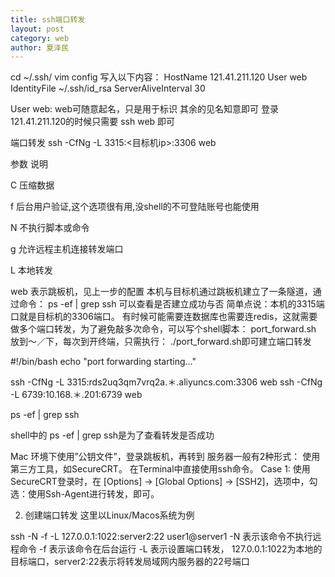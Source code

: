 ```yaml
---
title: ssh端口转发
layout: post
category: web
author: 夏泽民
---
```

cd ~/.ssh/
 vim config
 写入以下内容：
  HostName 121.41.211.120
    User web 
    IdentityFile ~/.ssh/id_rsa
    ServerAliveInterval 30


User web: web可随意起名，只是用于标识
其余的见名知意即可
登录121.41.211.120的时候只需要 ssh web 即可

端口转发
ssh -CfNg -L 3315:<目标机ip>:3306 web



参数
说明




C
压缩数据


f
后台用户验证,这个选项很有用,没shell的不可登陆账号也能使用


N
不执行脚本或命令


g
允许远程主机连接转发端口


L
本地转发




web 表示跳板机，见上一步的配置
本机与目标机通过跳板机建立了一条隧道，通过命令： ps -ef | grep ssh 可以查看是否建立成功与否
简单点说：本机的3315端口就是目标机的3306端口。
有时候可能需要连数据库也需要连redis，这就需要做多个端口转发，为了避免敲多次命令，可以写个shell脚本：
port_forward.sh 放到～／下，每次到开终端，只需执行： ./port_forward.sh即可建立端口转发

 #!/bin/bash
 echo "port forwarding starting..."

 ssh -CfNg -L 3315:rds2uq3qm7vrq2a.＊.aliyuncs.com:3306 web
 ssh -CfNg -L 6739:10.168.＊.201:6739 web

 ps -ef | grep ssh

shell中的 ps -ef | grep ssh是为了查看转发是否成功
<!-- more -->
Mac 环境下使用”公钥文件”，登录跳板机，再转到 服务器一般有2种形式：
使用第三方工具，如SecureCRT。
在Terminal中直接使用ssh命令。
Case 1: 使用SecureCRT登录时，在 [Options] -> [Global Options] -> [SSH2]，选项中，勾选：使用Ssh-Agent进行转发，即可。

2. 创建端口转发
这里以Linux/Macos系统为例

ssh -N -f -L 127.0.0.1:1022:server2:22 user1@server1
-N 表示该命令不执行远程命令
-f 表示该命令在后台运行
-L 表示设置端口转发， 127.0.0.1:1022为本地的目标端口，server2:22表示将转发局域网内服务器的22号端口
